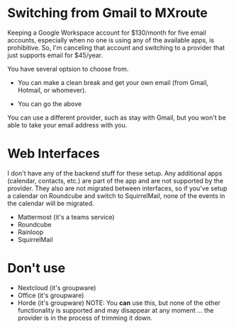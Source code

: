 # Switching from Gmail to MXroute

Keeping a Google Workspace account for $130/month for five email accounts,
especially when no one is using any of the available apps, is prohibitive. So,
I'm canceling that account and switching to a provider that just supports email
for $45/year.

You have several optsion to choose from.

* You can make a clean break and get your own email (from Gmail, Hotmail, or
  whomever).

* You can go the above

You can use a different provider, such as stay with Gmail, but you won't be able to take your email address with you. 

# Web Interfaces

I don't have any of the backend stuff for these setup. Any additional apps
(calendar, contacts, etc.) are part of the app and are not supported by the
provider. They also are not migrated between interfaces, so if you've setup a
calendar on Roundcube and switch to SquirrelMail, none of the events in the
calendar will be migrated.

* Mattermost (it's a teams service)
* Roundcube
* Rainloop
* SquirrelMail

# Don't use

* Nextcloud (it's groupware)
* Office (it's groupware)
* Horde (it's groupware)
  NOTE: You **can** use this, but none of the other functionality is supported
  and may disappear at any moment ... the provider is in the process of trimming
  it down.